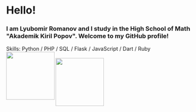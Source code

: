 # Hello!

### I am Lyubomir Romanov and I study in the High School of Math "Akademik Kiril Popov". Welcome to my GitHub profile!
Skills: Python / PHP / SQL / Flask / JavaScript / Dart / Ruby
<br>
<img height="130" align="left" src="https://github-readme-stats.vercel.app/api?username=romanov-lyubomir&count_private=true&theme=tokyonight&hide=prs&show_icons=true" style="max-width:100%;">
<br>
<img height="130" align="left" src="https://github-readme-stats.vercel.app/api/top-langs/?username=romanov-lyubomir&layout=compact&theme=tokyonight" style="max-width:100%;">
